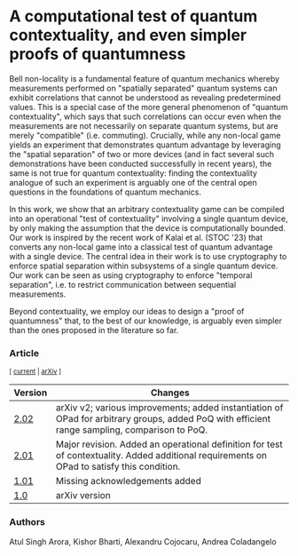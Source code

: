 # A computational test of quantum contextuality, and even simpler proofs of quantumness

Bell non-locality is a fundamental feature of quantum mechanics whereby
measurements performed on "spatially separated" quantum systems can exhibit
correlations that cannot be understood as revealing predetermined values. This
is a special case of the more general phenomenon of "quantum contextuality",
which says that such correlations can occur even when the measurements are not
necessarily on separate quantum systems, but are merely "compatible" (i.e.
commuting). Crucially, while any non-local game yields an experiment that
demonstrates quantum advantage by leveraging the "spatial separation" of two or
more devices (and in fact several such demonstrations have been conducted
successfully in recent years), the same is not true for quantum contextuality:
finding the contextuality analogue of such an experiment is arguably one of the
central open questions in the foundations of quantum mechanics.

  In this work, we show that an arbitrary contextuality game can be compiled
into an operational "test of contextuality" involving a single quantum device,
by only making the assumption that the device is computationally bounded. Our
work is inspired by the recent work of Kalai et al. (STOC '23) that converts
any non-local game into a classical test of quantum advantage with a single
device. The central idea in their work is to use cryptography to enforce
spatial separation within subsystems of a single quantum device. Our work can
be seen as using cryptography to enforce "temporal separation", i.e. to
restrict communication between sequential measurements.

  Beyond contextuality, we employ our ideas to design a "proof of quantumness"
that, to the best of our knowledge, is arguably even simpler than the ones
proposed in the literature so far.


### Article

<sub> [ [current](PoC_2v02.pdf) | [arXiv](http://arxiv.org/abs/2405.06787) ]  </sub>


| Version | Changes | 
| -- | -- |
| [2.02](PoC_2v02.pdf) | arXiv v2; various improvements; added instantiation of OPad for arbitrary groups, added PoQ with efficient range sampling, comparison to PoQ. | 
| [2.01](PoC_2v01.pdf) | Major revision. Added an operational definition for test of contextuality. Added additional requirements on OPad to satisfy this condition. |
| [1.01](PoC_1v01.pdf)    | Missing acknowledgements added |
| [1.0](PoC.pdf) | arXiv version |


### Authors

Atul Singh Arora, Kishor Bharti, Alexandru Cojocaru, Andrea Coladangelo
